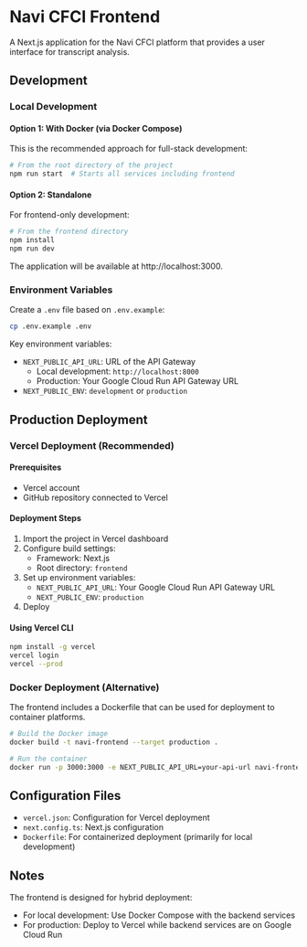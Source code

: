 # Navi CFCI Frontend

A Next.js application for the Navi CFCI platform that provides a user interface for transcript analysis.

## Development

### Local Development

#### Option 1: With Docker (via Docker Compose)
This is the recommended approach for full-stack development:

```bash
# From the root directory of the project
npm run start  # Starts all services including frontend
```

#### Option 2: Standalone
For frontend-only development:

```bash
# From the frontend directory
npm install
npm run dev
```

The application will be available at http://localhost:3000.

### Environment Variables

Create a `.env` file based on `.env.example`:

```bash
cp .env.example .env
```

Key environment variables:
- `NEXT_PUBLIC_API_URL`: URL of the API Gateway
  - Local development: `http://localhost:8000`
  - Production: Your Google Cloud Run API Gateway URL
- `NEXT_PUBLIC_ENV`: `development` or `production`

## Production Deployment

### Vercel Deployment (Recommended)

#### Prerequisites
- Vercel account
- GitHub repository connected to Vercel

#### Deployment Steps

1. Import the project in Vercel dashboard
2. Configure build settings:
   - Framework: Next.js
   - Root directory: `frontend`
3. Set up environment variables:
   - `NEXT_PUBLIC_API_URL`: Your Google Cloud Run API Gateway URL
   - `NEXT_PUBLIC_ENV`: `production`
4. Deploy

#### Using Vercel CLI

```bash
npm install -g vercel
vercel login
vercel --prod
```

### Docker Deployment (Alternative)

The frontend includes a Dockerfile that can be used for deployment to container platforms.

```bash
# Build the Docker image
docker build -t navi-frontend --target production .

# Run the container
docker run -p 3000:3000 -e NEXT_PUBLIC_API_URL=your-api-url navi-frontend
```

## Configuration Files

- `vercel.json`: Configuration for Vercel deployment
- `next.config.ts`: Next.js configuration
- `Dockerfile`: For containerized deployment (primarily for local development)

## Notes

The frontend is designed for hybrid deployment:
- For local development: Use Docker Compose with the backend services
- For production: Deploy to Vercel while backend services are on Google Cloud Run
